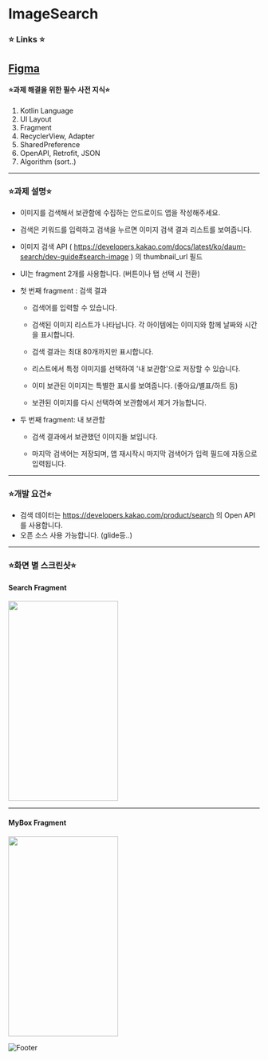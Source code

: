 # ImageSearch

### ⭐ Links ⭐
[Figma](https://www.figma.com/file/q781eFFMFKd0bwN4WHoVUz/Untitled?type=design&node-id=1%3A3&mode=design&t=Bm5QMMcJrtLMYAJm-1)
---
#### ⭐과제 해결을 위한 필수 사전 지식⭐

1. Kotlin Language
2. UI Layout
3. Fragment
4. RecyclerView, Adapter
5. SharedPreference
6. OpenAPI, Retrofit, JSON
7. Algorithm (sort..)
---
### ⭐과제 설명⭐

- 이미지를 검색해서 보관함에 수집하는 안드로이드 앱을 작성해주세요.
- 검색은 키워드를 입력하고 검색을 누르면 이미지 검색 결과 리스트를 보여줍니다.
- 이미지 검색 API ( https://developers.kakao.com/docs/latest/ko/daum-search/dev-guide#search-image ) 의 thumbnail_url 필드
- UI는 fragment 2개를 사용합니다. (버튼이나 탭 선택 시 전환)

- 첫 번째 fragment : 검색 결과
  - 검색어를 입력할 수 있습니다.
  - 검색된 이미지 리스트가 나타납니다. 각 아이템에는 이미지와 함께 날짜와 시간을 표시합니다.
  
  - 검색 결과는 최대 80개까지만 표시합니다.
  
  - 리스트에서 특정 이미지를 선택하여 '내 보관함'으로 저장할 수 있습니다.
  - 이미 보관된 이미지는 특별한 표시를 보여줍니다. (좋아요/별표/하트 등)
  - 보관된 이미지를 다시 선택하여 보관함에서 제거 가능합니다.

- 두 번째 fragment: 내 보관함
  - 검색 결과에서 보관했던 이미지들 보입니다.
  
  - 마지막 검색어는 저장되며, 앱 재시작시 마지막 검색어가 입력 필드에 자동으로 입력됩니다.

---
### ⭐개발 요건⭐

- 검색 데이터는 https://developers.kakao.com/product/search 의 Open API를 사용합니다.
- 오픈 소스 사용 가능합니다. (glide등..)

----
### ⭐화면 별 스크린샷⭐

#### Search Fragment

<image src = "https://github.com/MartinKwon94/ImageSearch/assets/139086025/3060bd5e-cf61-426a-a7a1-ecfd539928a7" width = "220" height = "400"/>


---
#### MyBox Fragment

<image src = "https://github.com/MartinKwon94/ImageSearch/assets/139086025/3ee7c330-9862-4004-8d24-4d6ac41d8a4b" width = "220" height = "400"/>

![Footer](https://capsule-render.vercel.app/api?type=waving&color=auto&height=200&section=footer)
